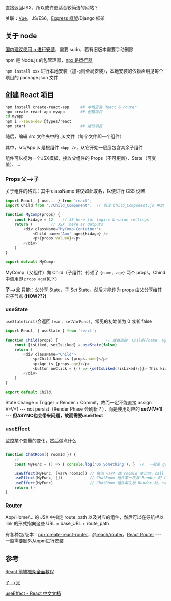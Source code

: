 

直接返回JSX，所以或许更适合较简洁的网站？

关联：[Vue](./Vue.md)，JS/ES6，[Express 框架](https://developer.mozilla.org/zh-CN/docs/Learn_web_development/Extensions/Server-side/Express_Nodejs)/Django 框架

## 关于 node

[国内建议使用 n 进行安装](https://nodejs.org/en/download)，需要 sudo，若有旧版本需要手动删除

npm 是 Node.js 的包管理器，[npx 是运行器](https://dev.nodejs.cn/learn/the-npx-nodejs-package-runner/)

```npm install xxx``` 进行本地安装（加```-g```则全局安装），本地安装的依赖声明见每个项目的 package.json 文件



## 创建 React 项目

```bash
npm install create-react-app     ## 本地安装 React & router
npx create-react-app myapp       ## 创建项目
cd myapp
npm i --save-dev @types/react
npm start                        ## 运行项目
```

随后，编辑 src 文件夹中的 .js 文件（每个文件即一个组件）

其中，src/App.js 是根组件 ```<App />```，从它开始一层层包含其余子组件

组件可以视为一个JSX模板，接收父组件的 Props（不可更新）、State（可变值）、...


### Props 父-->子

关于组件的格式：其中 className 建议如此取名，以便进行 CSS 设置

```js
import React, { use... } from 'react';
import Child from './Child_Component';  // 假设 Child_Component.js 中的 function Child() 被 export

function MyComp(props) {
    const kidage = 12    // JS here for logics & value settings
    return (        // JSX  here as Outputs
        <div className="MyComp-Container">
            <Child name='Ann' age={kidage} /> 
            <p>{props.valueA}</p>
        </div>
    )
}

export default MyComp;   
```

MyComp（父组件）向 Child（子组件）传递了 ```{name, age}``` 两个 props，Chind 中调用即 ```props.age```(见下)

**子-->父** 只能：父分享 State，子 Set State，然后才能作为 props 由父分享给其它子节点 **(HOW???)**


### useState

```useState(init)```会返回 ```[var, setVarFunc]```，常见的初始值为 0 或者 false

```js
import React, { useState } from 'react';

function Child(props) {                     // 或者直接  Child({name, age})
    const [isLiked, setIsLiked] = useState(false)
    return (  
        <div className="Child">
            <p>Child Name is {props.name}</p>
            <p>Age is {props.age}</p>
            <button onClick = {() => {setIsLiked(!isLiked);}}> This kid {isLiked ? "Likes":"Dislikes"} Tomato   </button>
        </div>
    )
}

export default Child;   
```

State Change = Trigger + Render + Commit，故而一定不能直接 assign V=V+1 --- not persist（Render Phase 会刷新？），而是使用对应的 **setV(V+1) --- 但ASYNC也会带来问题，故而需要useEffect**


### useEffect

监控某个变量的变化，然后做点什么


```js

function ChatRoom({ roomId }) {
    //
    const MyFunc = () => { console.log('Do Something'); }  //  一般是 get("/api/xxx").then(onSucc)

    useEffect(MyFunc, [varA,roomId]) // 每当 varA 或 roomId 变化时，call MyFunc --- 注意：Effect 代码中使用的每个 响应式值 都必须声明为依赖项
    useEffect(MyFunc, [])            // ChatRoom 组件第一次被 Render 时（即 on mount），call MyFunc
    useEffect(MyFunc)                // ChatRoom 组件每次被 Render 时，call MyFunc
    return ()
}

```

### Router

App/Home/... 的 JSX 中指定 route_path 以及对应的组件，然后可以在导航栏以 link 的形式指向这些 URL = base_URL + route_path


有各种包/版本：[npx create-react-router](https://reactrouter.com/start/framework/routing)，[@reach/router](https://reach.tech/router/)，[React Router](https://react-guide.github.io/react-router-cn/docs/guides/basics/RouteConfiguration.html) --- 一般需要额外从npm进行安装


## 参考

[React 前端框架全面教程](https://blog.csdn.net/m0_70474954/article/details/143259099)

[子-->父](https://juejin.cn/post/7216182414710784037)

[useEffect - React 中文文档](https://zh-hans.react.dev/reference/react/useEffect)
